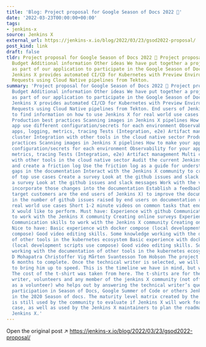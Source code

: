 ```yaml
---
title: 'Blog: Project proposal for Google Season of Docs 2022 📄'
date: '2022-03-23T00:00:00+00:00'
tags:
- jenkins-x
source: Jenkins X
external_url: https://jenkins-x.io/blog/2022/03/23/gsod2022-proposal/
post_kind: link
draft: false
tldr: Project proposal for Google Season of Docs 2022 📄 Project proposal Timeline
  Budget Additional information Other ideas We have put together a project proposal
  as part of our application to participate in the Google Season of Docs 2022 program.
  Jenkins X provides automated CI/CD for Kubernetes with Preview Environments on Pull
  Requests using Cloud Native pipelines from Tekton.
summary: 'Project proposal for Google Season of Docs 2022 📄 Project proposal Timeline
  Budget Additional information Other ideas We have put together a project proposal
  as part of our application to participate in the Google Season of Docs 2022 program.
  Jenkins X provides automated CI/CD for Kubernetes with Preview Environments on Pull
  Requests using Cloud Native pipelines from Tekton. End users of Jenkins X are unable
  to find information on how to use Jenkins X for real world use cases which includes:
  Production best practices Scanning images in Jenkins X pipelines How to make your
  app use different configuration/secrets for each environment Observability for your
  apps, logging, metrics, tracing Tests (Integration, e2e) Artifact management Multi
  cluster Integration with other tools in the cloud native sector Production best
  practices Scanning images in Jenkins X pipelines How to make your app use different
  configuration/secrets for each environment Observability for your apps, logging,
  metrics, tracing Tests (Integration, e2e) Artifact management Multi cluster Integration
  with other tools in the cloud native sector Audit the current Jenkins X documentation
  and create a friction log Use the friction log as a guide for understanding the
  gaps in the documentation Interact with the Jenkins X community to create a list
  of top use cases Create a survey Look at the github issues and slack messages Create
  a survey Look at the github issues and slack messages Work with the volunteers to
  incorporate those changes into the documentation Establish a feedback loop (the
  target customers are the end users of Jenkins X) to improve the documentation Decrease
  in the number of github issues raised by end users on documentation related to common
  real world use cases Short 1-2 minute videos on common tasks that end users of Jenkins
  X would like to perform. Must have: Experience with github Communication skills
  to work with the Jenkins X community Creating online surveys Experience with github
  Communication skills to work with the Jenkins X community Creating online surveys
  Nice to have: Basic experience with docker compose (local development scripts use
  compose) Good video editing skills. Some knowledge working with the documentation
  of other tools in the kubernetes ecosystem Basic experience with docker compose
  (local development scripts use compose) Good video editing skills. Some knowledge
  working with the documentation of other tools in the kubernetes ecosystem Ankit
  D Mohapatra Christoffer Vig Mårten Svantesson Tom Hobson The project will take roughly
  6 months to complete. Once the technical writer is selected, we will do an orientation
  to bring him up to speed. This is the timeline we have in mind, but we are flexible.
  The cost of the t-shirt was taken from here. The t-shirts are for the technical
  writer, volunteers and any member of the jenkins X community (not officially listed
  as a volunteer) who helps out by answering the technical writer’s questions. Previous
  participation in Season of Docs, Google Summer of Code or others Jenkins X participated
  in the 2020 Season of docs. The maturity level matrix created by the technical writer
  is still used by the community to evaluate if Jenkins X will work for their use
  case, as well as used by the Jenkins X maintainers to plan the roadmap for improving
  Jenkins X.'
---
```

Open the original post ↗ https://jenkins-x.io/blog/2022/03/23/gsod2022-proposal/
